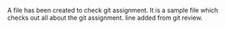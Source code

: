 A file has been created to check git assignment.
It is a sample file which checks out all about the git assignment.
line added from git review.
